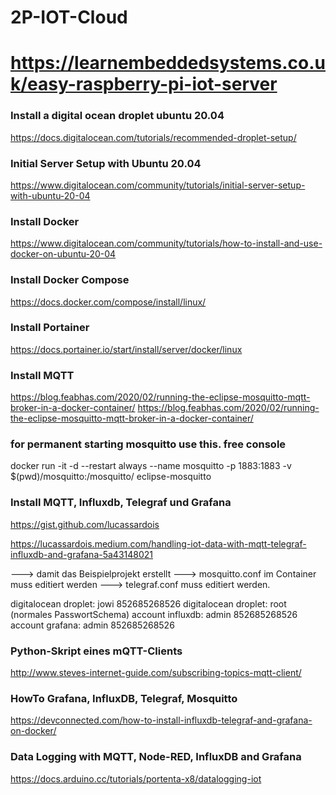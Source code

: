 # 2P-IOT-Cloud

# https://learnembeddedsystems.co.uk/easy-raspberry-pi-iot-server

### Install a digital ocean droplet ubuntu 20.04   
https://docs.digitalocean.com/tutorials/recommended-droplet-setup/   

### Initial Server Setup with Ubuntu 20.04    
https://www.digitalocean.com/community/tutorials/initial-server-setup-with-ubuntu-20-04   


### Install Docker       
https://www.digitalocean.com/community/tutorials/how-to-install-and-use-docker-on-ubuntu-20-04

### Install Docker Compose   
https://docs.docker.com/compose/install/linux/

### Install Portainer   
https://docs.portainer.io/start/install/server/docker/linux

### Install MQTT   
https://blog.feabhas.com/2020/02/running-the-eclipse-mosquitto-mqtt-broker-in-a-docker-container/
https://blog.feabhas.com/2020/02/running-the-eclipse-mosquitto-mqtt-broker-in-a-docker-container/

### for permanent starting mosquitto use this. free console  
docker run -it -d --restart always --name mosquitto -p 1883:1883 -v $(pwd)/mosquitto:/mosquitto/ eclipse-mosquitto 


### Install MQTT, Influxdb, Telegraf und Grafana   
https://gist.github.com/lucassardois

https://lucassardois.medium.com/handling-iot-data-with-mqtt-telegraf-influxdb-and-grafana-5a43148021

---> damit das Beispielprojekt erstellt
---> mosquitto.conf im Container muss editiert werden
---> telegraf.conf muss editiert werden. 

digitalocean droplet: jowi 852685268526
digitalocean droplet: root (normales PasswortSchema) 
account influxdb: admin 852685268526
account grafana: admin 852685268526


### Python-Skript eines mQTT-Clients   
http://www.steves-internet-guide.com/subscribing-topics-mqtt-client/

### HowTo Grafana, InfluxDB, Telegraf, Mosquitto 
https://devconnected.com/how-to-install-influxdb-telegraf-and-grafana-on-docker/   


### Data Logging with MQTT, Node-RED, InfluxDB and Grafana  

https://docs.arduino.cc/tutorials/portenta-x8/datalogging-iot
